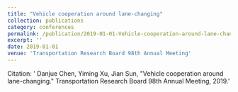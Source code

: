 ```yaml
---
title: "Vehicle cooperation around lane-changing"
collection: publications
category: conferences
permalink: /publication/2019-01-01-Vehicle-cooperation-around-lane-changing
excerpt: ''
date: 2019-01-01
venue: 'Transportation Research Board 98th Annual Meeting'
---
```

Citation: ' Danjue Chen,  Yiming Xu,  Jian Sun, &quot;Vehicle cooperation around lane-changing.&quot; Transportation Research Board 98th Annual Meeting, 2019.'
